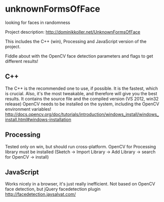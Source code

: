 unknownFormsOfFace
==================

looking for faces in randomness

Project description:
http://dominikkoller.net/UnknownFormsOfFace

This includes the C++ (win), Processing and JavaScript version of the project.

Fiddle about with the OpenCV face detection parameters and flags to get different results!

C++
-------------------
The C++ is the recommended one to use, if possible. It is the fastest, which is crucial. 
Also, it's the most tweakable, and therefore will give you the best results.
It contains the source file and the compiled version (VS 2012, win32 release)
OpenCV needs to be installed on the system, including the OpenCV environment variables!
http://docs.opencv.org/doc/tutorials/introduction/windows_install/windows_install.html#windows-installation

Processing
-------------
Tested only on win, but should run cross-platform. OpenCV for Processing library must be installed (Sketch -> Import Library -> Add Library -> search for OpenCV -> install)

JavaScript
------------
Works nicely in a browser, it's just really inefficient. Not based on OpenCV face detection, but jQuery facedetection plugin
http://facedetection.jaysalvat.com/
